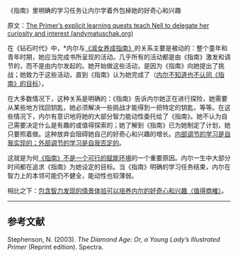 《指南》里明确的学习任务让内尔学着外包掉她的好奇心和兴趣

原文：[The Primer’s explicit learning quests teach Nell to delegate her curiosity and interest (andymatuschak.org)](https://notes.andymatuschak.org/z24NYWvoCZZSf1MKFB7FhRs8RD9ALghuQ5Vxy)

在《钻石时代》中，*内尔与[《淑女养成指南》](https://notes.andymatuschak.org/z6xtQsFDb5YAPxWzJdoYKbYVAxQghSteVEyoX)的关系主要是被动的：整个童年和青年时期，她应当完成书所呈现的活动。几乎所有的活动都是由《指南》激发和调节的，而不是由内尔发起的。她开始做这些活动，是因为《指南》向她提出了挑战；她致力于这些活动，直到《指南》认为她完成了（[内尔不知道也不认同《指南》的目标](https://notes.andymatuschak.org/z6mg4iibFwrKipuEYQvBuA9cxnjvZ2vG2QgQ9)）。

在大多数情况下，这种关系是明确的：《指南》告诉内尔她正在进行探险，她需要从某些地方找回钥匙，她必须解决一些挑战才能得到一把特定的钥匙，等等。在这些情况下，内尔有意识地将她的大部分智力能动性委托给了《指南》。她不认为自己需要决定什么是有趣的或值得探索的；她了解到《指南》已为她制定了计划，她只要照着做。这种放弃会阻碍她自己的好奇心和兴趣的增长。[内部调节的学习是自我实现的；外部调节的学习是自我否定的](https://notes.andymatuschak.org/z593cFAtL3wWfMEFZodUYcM9TPQyMDHzEXxvS)。

这就是为何[《指南》不是一个可行的赋能环境](https://notes.andymatuschak.org/z4WNFDsAy4sqT8eU9VUfKwW1gdSL4UGB4mbyG)的一个重要原因。内尔一生中大部分时间都在追求《指南》为她设定的目标。当《指南》明确的学习任务结束，内尔在智力上的本领可能仍不健全，能动性也较薄弱。

相比之下：[包含智力发现的情景体验可以培养内尔的好奇心和兴趣（值得商榷）](https://notes.andymatuschak.org/z5JsBWmh9haqMm6pJ3H7WxKJ832AgyVZsQAwY)。

------

## 参考文献

Stephenson, N. (2003). *The Diamond Age: Or, a Young Lady’s Illustrated Primer* (Reprint edition). Spectra.